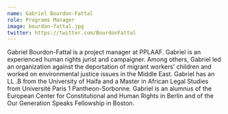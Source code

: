 ```yaml
---
name: Gabriel Bourdon-Fattal
role: Programs Manager
image: bourdon-fattal.jpg
twitter: https://twitter.com/BourdonFattal
---
```

Gabriel Bourdon-Fattal is a project manager at PPLAAF. Gabriel is an experienced human rights jurist and campaigner. Among others, Gabriel led an organization against the deportation of migrant workers’ children and worked on environmental justice issues in the Middle East. Gabriel has an LL .B from the University of Haifa and a Master in African Legal Studies from Université Paris 1 Pantheon-Sorbonne. Gabriel is an alumnus of the European Center for Constitutional and Human Rights in Berlin and of the Our Generation Speaks Fellowship in Boston.
